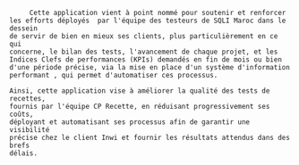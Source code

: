          Cette application vient à point nommé pour soutenir et renforcer 
    les efforts déployés  par l'équipe des testeurs de SQLI Maroc dans le dessein 
    de servir de bien en mieux ses clients, plus particulièrement en ce qui  
    concerne, le bilan des tests, l'avancement de chaque projet, et les
    Indices Clefs de performances (KPIs) demandés en fin de mois ou bien 
    d'une période précise, via la mise en place d'un système d'information 
    performant , qui permet d'automatiser ces processus.

    Ainsi, cette application vise à améliorer la qualité des tests de recettes,
    fournis par l'équipe CP Recette, en réduisant progressivement ses coûts, 
    déployant et automatisant ses processus afin de garantir une visibilité 
    précise chez le client Inwi et fournir les résultats attendus dans des brefs 
    délais.
